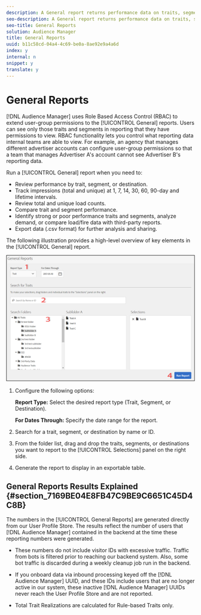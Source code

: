 ```yaml
---
description: A General report returns performance data on traits, segments, and destinations.
seo-description: A General report returns performance data on traits, segments, and destinations.
seo-title: General Reports
solution: Audience Manager
title: General Reports
uuid: b11c58cd-04a4-4c69-be0a-8ae92e9a4a6d
index: y
internal: n
snippet: y
translate: y
---
```


# General Reports

[!DNL  Audience Manager] uses Role Based Access Control (RBAC) to extend user-group permissions to the [!UICONTROL  General] reports. Users can see only those traits and segments in reporting that they have permissions to view. RBAC functionality lets you control what reporting data internal teams are able to view. For example, an agency that manages different advertiser accounts can configure user-group permissions so that a team that manages Advertiser A's account cannot see Advertiser B's reporting data. 

Run a [!UICONTROL  General] report when you need to: 
* Review performance by trait, segment, or destination.
* Track impressions (total and unique) at 1, 7, 14, 30, 60, 90-day and lifetime intervals.
* Review total and unique load counts.
* Compare trait and segment performance.
* Identify strong or poor performance traits and segments, analyze demand, or compare load/fire data with third-party reports.
* Export data (.csv format) for further analysis and sharing.


The following illustration provides a high-level overview of key elements in the [!UICONTROL  General] report. 

![](assets/general_reports_border.jpg) 


1. Configure the following options: 

   **Report Type:** Select the desired report type (Trait, Segment, or Destination). 

   **For Dates Through:** Specify the date range for the report. 

1. Search for a trait, segment, or destination by name or ID.
1. From the folder list, drag and drop the traits, segments, or destinations you want to report to the [!UICONTROL  Selections] panel on the right side.
1. Generate the report to display in an exportable table.


## General Reports Results Explained {#section_7169BE04E8FB47C9BE9C6651C45D4C8B}

The numbers in the [!UICONTROL  General Reports] are generated directly from our User Profile Store. The results reflect the number of users that [!DNL  Audience Manager] contained in the backend at the time these reporting numbers were generated. 


* These numbers do not include visitor IDs with excessive traffic. Traffic from bots is filtered prior to reaching our backend system. Also, some bot traffic is discarded during a weekly cleanup job run in the backend. 

* If you onboard data via inbound processing keyed off the [!DNL  Audience Manager] UUID, and these IDs include users that are no longer active in our system, these inactive [!DNL  Audience Manager] UUIDs never reach the User Profile Store and are not reported. 

* Total Trait Realizations are calculated for Rule-based Traits only. 


